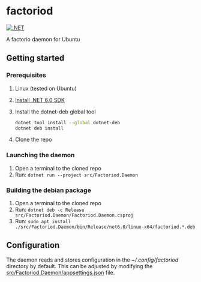 # factoriod
[![.NET](https://github.com/asasine/factoriod/actions/workflows/dotnet.yml/badge.svg)](https://github.com/asasine/factoriod/actions/workflows/dotnet.yml)

A factorio daemon for Ubuntu

## Getting started
### Prerequisites
1. Linux (tested on Ubuntu)
1. [Install .NET 6.0 SDK](https://dotnet.microsoft.com/en-us/download)
1. Install the dotnet-deb global tool
    ```bash
    dotnet tool install --global dotnet-deb
    dotnet deb install
    ```

1. Clone the repo

### Launching the daemon
1. Open a terminal to the cloned repo
1. Run: `dotnet run --project src/Factoriod.Daemon`

### Building the debian package
1. Open a terminal to the cloned repo
1. Run: `dotnet deb -c Release src/Factoriod.Daemon/Factoriod.Daemon.csproj`
1. Run: `sudo apt install ./src/Factoriod.Daemon/bin/Release/net6.0/linux-x64/factoriod.*.deb`

## Configuration
The daemon reads and stores configuration in the _~/.config/factoriod_ directory by default.
This can be adjusted by modifying the [src/Factoriod.Daemon/appsettings.json](src/Factoriod.Daemon/appsettings.json) file.
